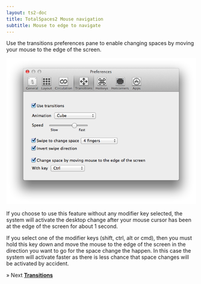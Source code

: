 ```yaml
---
layout: ts2-doc
title: TotalSpaces2 Mouse navigation
subtitle: Mouse to edge to navigate
---
```


Use the transitions preferences pane to enable changing spaces by moving your mouse to the edge of the screen.

<img src="/images/transitions-preferences-ts2.png">

If you choose to use this feature without any modifier key selected, the system will activate the desktop change after your mouse cursor has been at the edge of the screen for about 1 second.

If you select one of the modifier keys (shift, ctrl, alt or cmd), then you must hold this key down and move the mouse to the edge of the screen in the direction you want to go for the space change the happen.
In this case the system will activate faster as there is less chance that space changes will be activated by accident.

&raquo; Next [**Transitions**](/transitions2)